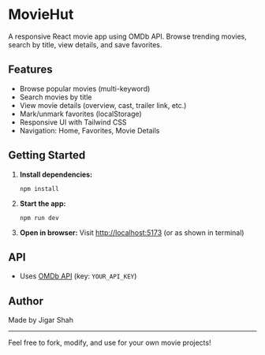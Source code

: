 # MovieHut

A responsive React movie app using OMDb API. Browse trending movies, search by title, view details, and save favorites.

## Features
- Browse popular movies (multi-keyword)
- Search movies by title
- View movie details (overview, cast, trailer link, etc.)
- Mark/unmark favorites (localStorage)
- Responsive UI with Tailwind CSS
- Navigation: Home, Favorites, Movie Details

## Getting Started

1. **Install dependencies:**
   ```
   npm install
   ```
2. **Start the app:**
   ```
   npm run dev
   ```
3. **Open in browser:**
   Visit [http://localhost:5173](http://localhost:5173) (or as shown in terminal)

## API
- Uses [OMDb API](https://www.omdbapi.com/) (key: `YOUR_API_KEY`)

## Author
Made by Jigar Shah

---
Feel free to fork, modify, and use for your own movie projects!
